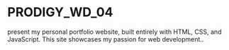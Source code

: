# PRODIGY_WD_04

present my personal portfolio website, built entirely with HTML, CSS, and JavaScript. This site showcases my passion for web development..
